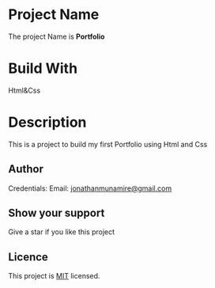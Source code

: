 # Project Name
The project Name is **Portfolio**
# Build With
Html&Css
# Description
This is a project to build my first Portfolio using Html and Css
## Author
Credentials:
Email: jonathanmunamire@gmail.com
## Show your support
Give a star if you like this project
## Licence
This project is [MIT](https://choosealicense.com/licenses/mit/) licensed.
